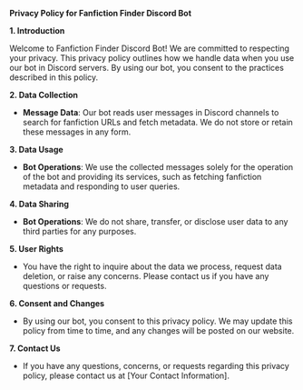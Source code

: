 **Privacy Policy for Fanfiction Finder Discord Bot**

**1. Introduction**

Welcome to Fanfiction Finder Discord Bot! We are committed to respecting your privacy. This privacy policy outlines how we handle data when you use our bot in Discord servers. By using our bot, you consent to the practices described in this policy.

**2. Data Collection**

- **Message Data**: Our bot reads user messages in Discord channels to search for fanfiction URLs and fetch metadata. We do not store or retain these messages in any form.

**3. Data Usage**

- **Bot Operations**: We use the collected messages solely for the operation of the bot and providing its services, such as fetching fanfiction metadata and responding to user queries.

**4. Data Sharing**

- **Bot Operations**: We do not share, transfer, or disclose user data to any third parties for any purposes.

**5. User Rights**

- You have the right to inquire about the data we process, request data deletion, or raise any concerns. Please contact us if you have any questions or requests.

**6. Consent and Changes**

- By using our bot, you consent to this privacy policy. We may update this policy from time to time, and any changes will be posted on our website.

**7. Contact Us**

- If you have any questions, concerns, or requests regarding this privacy policy, please contact us at [Your Contact Information].
